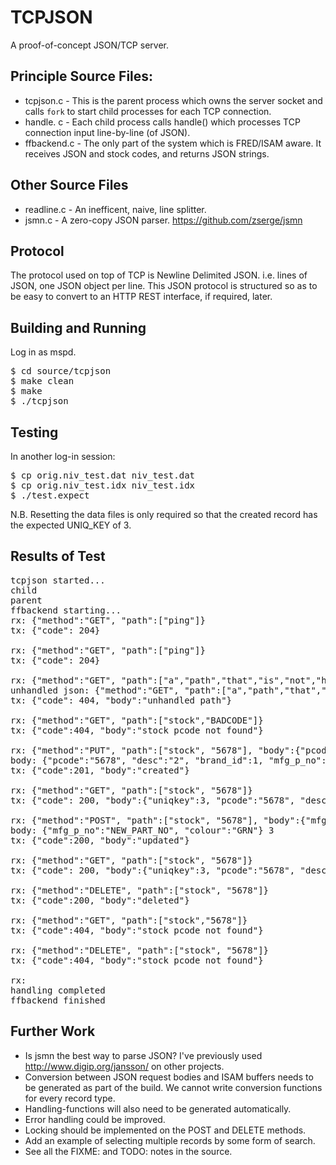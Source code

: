 # TCPJSON
A proof-of-concept JSON/TCP server.

## Principle Source Files:

- tcpjson.c   - This is the parent process which owns the server socket and calls `fork` to start child processes for each TCP connection.
- handle.  c  - Each child process calls handle() which processes TCP connection input line-by-line (of JSON).
- ffbackend.c - The only part of the system which is FRED/ISAM aware.  It receives JSON and stock codes, and returns JSON strings.

## Other Source Files

- readline.c  - An inefficent, naive, line splitter.
- jsmn.c      - A zero-copy JSON parser.  https://github.com/zserge/jsmn

## Protocol

The protocol used on top of TCP is Newline Delimited JSON.  i.e. lines of JSON, one JSON object per line.
This JSON protocol is structured so as to be easy to convert to an HTTP REST interface, if required, later.

## Building and Running

Log in as mspd.

<pre>
$ cd source/tcpjson
$ make clean
$ make
$ ./tcpjson
</pre>

## Testing

In another log-in session:

<pre>
$ cp orig.niv_test.dat niv_test.dat
$ cp orig.niv_test.idx niv_test.idx
$ ./test.expect
</pre>

N.B. Resetting the data files is only required so that the created record has the expected UNIQ_KEY of 3.

## Results of Test
<pre>
tcpjson started...
child
parent
ffbackend starting...
rx: {"method":"GET", "path":["ping"]}
tx: {"code": 204}

rx: {"method":"GET", "path":["ping"]}
tx: {"code": 204}

rx: {"method":"GET", "path":["a","path","that","is","not","handled"]}
unhandled json: {"method":"GET", "path":["a","path","that","is","not","handled"]}
tx: {"code": 404, "body":"unhandled path"}

rx: {"method":"GET", "path":["stock","BADCODE"]}
tx: {"code":404, "body":"stock pcode not found"}

rx: {"method":"PUT", "path":["stock", "5678"], "body":{"pcode":"5678", "desc":"2", "brand_id":1, "mfg_p_no":"TEST_MFG_PART_NO2", "list_pr":2, "sell_pr":3, "unit_id":1, "in_stk":0, "colour":"YLW", "p_group":"TEST", "last_po":291117}}
body: {"pcode":"5678", "desc":"2", "brand_id":1, "mfg_p_no":"TEST_MFG_PART_NO2", "list_pr":2, "sell_pr":3, "unit_id":1, "in_stk":0, "colour":"YLW", "p_group":"TEST", "last_po":291117} 0
tx: {"code":201, "body":"created"}

rx: {"method":"GET", "path":["stock", "5678"]}
tx: {"code": 200, "body":{"uniqkey":3, "pcode":"5678", "desc":"2", "brand_id":1, "mfg_p_no":"TEST_MFG_PART_NO2", "list_pr":2, "sell_pr":3, "unit_id":1, "in_stk":0, "colour":"YLW", "p_group":"TEST", "last_po":291117}}

rx: {"method":"POST", "path":["stock", "5678"], "body":{"mfg_p_no":"NEW_PART_NO", "colour":"GRN"}}
body: {"mfg_p_no":"NEW_PART_NO", "colour":"GRN"} 3
tx: {"code":200, "body":"updated"}

rx: {"method":"GET", "path":["stock", "5678"]}
tx: {"code": 200, "body":{"uniqkey":3, "pcode":"5678", "desc":"2", "brand_id":1, "mfg_p_no":"NEW_PART_NO", "list_pr":2, "sell_pr":3, "unit_id":1, "in_stk":0, "colour":"GRN", "p_group":"TEST", "last_po":291117}}

rx: {"method":"DELETE", "path":["stock", "5678"]}
tx: {"code":200, "body":"deleted"}

rx: {"method":"GET", "path":["stock","5678"]}
tx: {"code":404, "body":"stock pcode not found"}

rx: {"method":"DELETE", "path":["stock", "5678"]}
tx: {"code":404, "body":"stock pcode not found"}

rx: 
handling completed
ffbackend finished
</pre>

## Further Work

- Is jsmn the best way to parse JSON?  I've previously used http://www.digip.org/jansson/ on other projects.
- Conversion between JSON request bodies and ISAM buffers needs to be generated as part of the build.  We cannot write conversion functions for every record type.
- Handling-functions will also need to be generated automatically.
- Error handling could be improved.
- Locking should be implemented on the POST and DELETE methods.
- Add an example of selecting multiple records by some form of search.
- See all the FIXME: and TODO: notes in the source.

